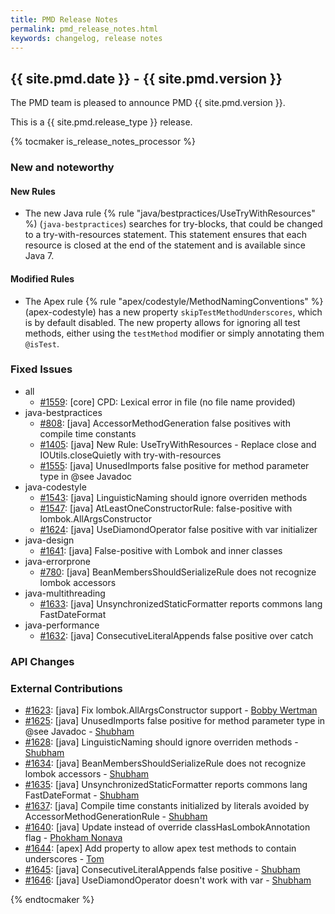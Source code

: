 ```yaml
---
title: PMD Release Notes
permalink: pmd_release_notes.html
keywords: changelog, release notes
---
```


## {{ site.pmd.date }} - {{ site.pmd.version }}

The PMD team is pleased to announce PMD {{ site.pmd.version }}.

This is a {{ site.pmd.release_type }} release.

{% tocmaker is_release_notes_processor %}

### New and noteworthy

#### New Rules

*   The new Java rule {% rule "java/bestpractices/UseTryWithResources" %) (`java-bestpractices`) searches
    for try-blocks, that could be changed to a try-with-resources statement. This statement ensures that
    each resource is closed at the end of the statement and is available since Java 7.

#### Modified Rules

*   The Apex rule {% rule "apex/codestyle/MethodNamingConventions" %} (apex-codestyle) has a new
    property `skipTestMethodUnderscores`, which is by default disabled. The new property allows for ignoring
    all test methods, either using the `testMethod` modifier or simply annotating them `@isTest`.

### Fixed Issues

*   all
    *   [#1559](https://github.com/pmd/pmd/issues/1559): \[core] CPD: Lexical error in file (no file name provided)
*   java-bestpractices
    *   [#808](https://github.com/pmd/pmd/issues/808): \[java] AccessorMethodGeneration false positives with compile time constants
    *   [#1405](https://github.com/pmd/pmd/issues/1405): \[java] New Rule: UseTryWithResources - Replace close and IOUtils.closeQuietly with try-with-resources
    *   [#1555](https://github.com/pmd/pmd/issues/1555): \[java] UnusedImports false positive for method parameter type in @see Javadoc
*   java-codestyle
    *   [#1543](https://github.com/pmd/pmd/issues/1543): \[java] LinguisticNaming should ignore overriden methods
    *   [#1547](https://github.com/pmd/pmd/issues/1547): \[java] AtLeastOneConstructorRule: false-positive with lombok.AllArgsConstructor
    *   [#1624](https://github.com/pmd/pmd/issues/1624): \[java] UseDiamondOperator false positive with var initializer
*   java-design
    *   [#1641](https://github.com/pmd/pmd/issues/1641): \[java] False-positive with Lombok and inner classes
*   java-errorprone
    *   [#780](https://github.com/pmd/pmd/issues/780): \[java] BeanMembersShouldSerializeRule does not recognize lombok accessors
*   java-multithreading
    *   [#1633](https://github.com/pmd/pmd/issues/1633): \[java] UnsynchronizedStaticFormatter reports commons lang FastDateFormat
*   java-performance
    *   [#1632](https://github.com/pmd/pmd/issues/1632): \[java] ConsecutiveLiteralAppends false positive over catch

### API Changes

### External Contributions

*   [#1623](https://github.com/pmd/pmd/pull/1623): \[java] Fix lombok.AllArgsConstructor support - [Bobby Wertman](https://github.com/CasualSuperman)
*   [#1625](https://github.com/pmd/pmd/pull/1625): \[java] UnusedImports false positive for method parameter type in @see Javadoc - [Shubham](https://github.com/Shubham-2k17)
*   [#1628](https://github.com/pmd/pmd/pull/1628): \[java] LinguisticNaming should ignore overriden methods - [Shubham](https://github.com/Shubham-2k17)
*   [#1634](https://github.com/pmd/pmd/pull/1634): \[java] BeanMembersShouldSerializeRule does not recognize lombok accessors - [Shubham](https://github.com/Shubham-2k17)
*   [#1635](https://github.com/pmd/pmd/pull/1635): \[java] UnsynchronizedStaticFormatter reports commons lang FastDateFormat - [Shubham](https://github.com/Shubham-2k17)
*   [#1637](https://github.com/pmd/pmd/pull/1637): \[java] Compile time constants initialized by literals avoided by AccessorMethodGenerationRule - [Shubham](https://github.com/Shubham-2k17)
*   [#1640](https://github.com/pmd/pmd/pull/1640): \[java] Update instead of override classHasLombokAnnotation flag - [Phokham Nonava](https://github.com/fluxroot)
*   [#1644](https://github.com/pmd/pmd/pull/1644): \[apex] Add property to allow apex test methods to contain underscores - [Tom](https://github.com/tomdaly)
*   [#1645](https://github.com/pmd/pmd/pull/1645): \[java] ConsecutiveLiteralAppends false positive - [Shubham](https://github.com/Shubham-2k17)
*   [#1646](https://github.com/pmd/pmd/pull/1646): \[java] UseDiamondOperator doesn't work with var - [Shubham](https://github.com/Shubham-2k17)

{% endtocmaker %}

